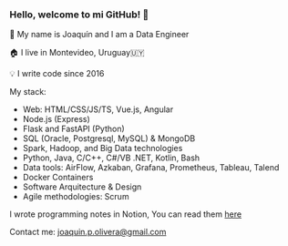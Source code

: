 ### Hello, welcome to mi GitHub! 🤘

📍 My name is Joaquín and I am a Data Engineer

🏠 I live in Montevideo, Uruguay🇺🇾

💡 I write code since 2016

My stack:

- Web: HTML/CSS/JS/TS, Vue.js, Angular
- Node.js (Express)
- Flask and FastAPI (Python)
- SQL (Oracle, Postgresql, MySQL) & MongoDB
- Spark, Hadoop, and Big Data technologies
- Python, Java, C/C++, C#/VB .NET, Kotlin, Bash
- Data tools: AirFlow, Azkaban, Grafana, Prometheus, Tableau, Talend
- Docker Containers
- Software Arquitecture & Design
- Agile methodologies: Scrum

I wrote programming notes in Notion, You can read them [here](https://mountainous-cello-d41.notion.site/Apuntes-de-Programaci-n-d24dfc550030474fa19e1589b54a400a)

Contact me: [joaquin.p.olivera@gmail.com](mailto:joaquin.p.olivera@gmail.com)

